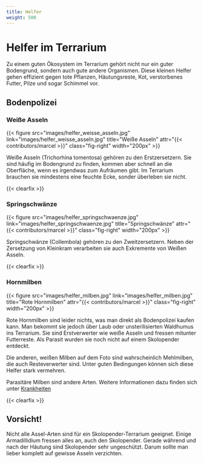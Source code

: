 ```yaml
---
title: Helfer
weight: 500
---
```


# Helfer im Terrarium

Zu einem guten Ökosystem im Terrarium gehört nicht nur ein guter Bodengrund, sondern auch gute andere Organismen. Diese kleinen Helfer gehen effizient gegen tote Pflanzen, Häutungsreste, Kot, verstorbenes Futter, Pilze und sogar Schimmel vor.

## Bodenpolizei

### Weiße Asseln

{{< figure src="images/helfer_weisse_asseln.jpg" link="images/helfer_weisse_asseln.jpg" title="Weiße Asseln" attr="{{< contributors/marcel >}}" class="fig-right"  width="200px" >}}

Weiße Asseln (Trichorhina tomentosa) gehören zu den Erstzersetzern. Sie sind häufig im Bodengrund zu finden, kommen aber schnell an die Oberfläche, wenn es irgendwas zum Aufräumen gibt. Im Terrarium brauchen sie mindestens eine feuchte Ecke, sonder überleben sie nicht.

{{< clearfix >}}

### Springschwänze

{{< figure src="images/helfer_springschwaenze.jpg" link="images/helfer_springschwaenze.jpg" title="Springschwänze" attr="{{< contributors/marcel >}}" class="fig-right"  width="200px" >}}

Springschwänze (Collembola) gehören zu den Zweitzersetzern. Neben der Zersetzung von Kleinkram verarbeiten sie auch Exkremente von Weißen Asseln. 

{{< clearfix >}}

### Hornmilben

{{< figure src="images/helfer_milben.jpg" link="images/helfer_milben.jpg" title="Rote Hornmilben" attr="{{< contributors/marcel >}}" class="fig-right"  width="200px" >}}

Rote Hornmilben sind leider nichts, was man direkt als Bodenpolizei kaufen kann. Man bekommt sie jedoch über Laub oder unsterilisierten Waldhumus ins Terrarium. Sie sind Erstverwerter wie weiße Asseln und fressen mitunter Futterreste. Als Parasit wurden sie noch nicht auf einem Skolopender entdeckt.

Die anderen, weißen Milben auf dem Foto sind wahrscheinlich Mehlmilben, die auch Resteverwerter sind. Unter guten Bedingungen können sich diese Helfer stark vermehren.

Parasitäre Milben sind andere Arten. Weitere Informationen dazu finden sich unter [Krankheiten](../../krankheiten)

{{< clearfix >}}

## Vorsicht!

Nicht alle Assel-Arten sind für ein Skolopender-Terrarium geeignet. Einige Armadillidium fressen alles an, auch den Skolopender. Gerade während und nach der Häutung sind Skolopender sehr ungeschützt. Darum sollte man lieber komplett auf gewisse Asseln verzichten.